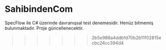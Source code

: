 # SahibindenCom
SpecFlow ile C# üzerinde davranışsal test denemesidir. Henüz bitmemiş bulunmaktadır. Proje güncellenecektir.
>>>>>>> 2b5e988a4ddbfd70b2b11f02815ecbc24cc394d4
